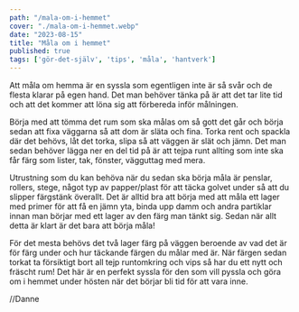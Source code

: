```yaml
---
path: "/mala-om-i-hemmet"
cover: "./mala-om-i-hemmet.webp"
date: "2023-08-15"
title: "Måla om i hemmet"
published: true
tags: ['gör-det-själv', 'tips', 'måla', 'hantverk']
---
```


Att måla om hemma är en syssla som egentligen inte är så svår och de flesta klarar på egen hand. Det man behöver tänka på är att det tar lite tid och att det kommer att löna sig att förbereda inför målningen.  

Börja med att tömma det rum som ska målas om så gott det går och börja sedan att fixa väggarna så att dom är släta och fina. Torka rent och spackla där det behövs, låt det torka, slipa så att väggen är slät och jämn. Det man sedan behöver lägga ner en del tid på är att tejpa runt allting som inte ska får färg som lister, tak, fönster, vägguttag med mera.  

Utrustning som du kan behöva när du sedan ska börja måla är penslar, rollers, stege, något typ av papper/plast för att täcka golvet under så att du slipper färgstänk överallt. Det är alltid bra att börja med att måla ett lager med primer för att få en jämn yta, binda upp damm och andra partiklar innan man börjar med ett lager av den färg man tänkt sig. Sedan när allt detta är klart är det bara att börja måla!  

För det mesta behövs det två lager färg på väggen beroende av vad det är för färg under och hur täckande färgen du målar med är. När färgen sedan torkat ta försiktigt bort all tejp runtomkring och vips så har du ett nytt och fräscht rum! Det här är en perfekt syssla för den som vill pyssla och göra om i hemmet under hösten när det börjar bli tid för att vara inne.  


//Danne
